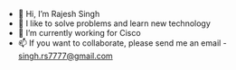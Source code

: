 - 👋 Hi, I’m Rajesh Singh
- 👀 I like to solve problems and learn new technology
- 🌱 I’m currently working for Cisco
- 📫 If you want to collaborate, please send me an email - singh.rs7777@gmail.com

<!---
singhrs7777/singhrs7777 is a ✨ special ✨ repository because its `README.md` (this file) appears on your GitHub profile.
You can click the Preview link to take a look at your changes.
--->
